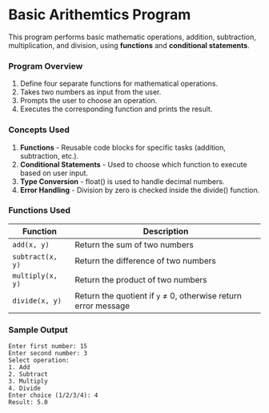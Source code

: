 # Basic Arithemtics Program

This program performs basic mathematic operations, addition, subtraction, multiplication, and division, using **functions** and **conditional statements**.

### Program Overview

1. Define four separate functions for mathematical operations.
2. Takes two numbers as input from the user.
3. Prompts the user to choose an operation.
4. Executes the corresponding function and prints the result.

### Concepts Used

1. **Functions** - Reusable code blocks for specific tasks (addition, subtraction, etc.).
2. **Conditional Statements** - Used to choose which function to execute based on user input.
3. **Type Conversion** - float() is used to handle decimal numbers.
4. **Error Handling** - Division by zero is checked inside the divide() function.

### Functions Used

| Function | Description |
|-----------|--------------|
| `add(x, y)` | Return the sum of two numbers |
| `subtract(x, y)` | Return the difference of two numbers |
| `multiply(x, y)` | Return the product of two numbers |
| `divide(x, y)` | Return the quotient if `y` ≠ 0, otherwise return error message |

### Sample Output

    Enter first number: 15
    Enter second number: 3
    Select operation:
    1. Add
    2. Subtract
    3. Multiply
    4. Divide
    Enter choice (1/2/3/4): 4
    Result: 5.0

